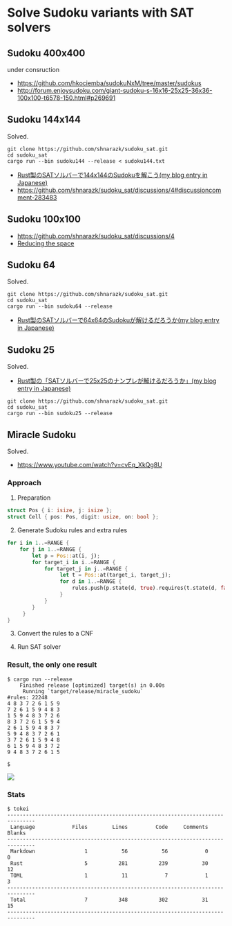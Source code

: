 # Solve Sudoku variants with SAT solvers

## Sudoku 400x400

under consruction
- https://github.com/hkociemba/sudokuNxM/tree/master/sudokus
- http://forum.enjoysudoku.com/giant-sudoku-s-16x16-25x25-36x36-100x100-t6578-150.html#p269691

## Sudoku 144x144

Solved.

```
git clone https://github.com/shnarazk/sudoku_sat.git
cd sudoku_sat
cargo run --bin sudoku144 --release < sudoku144.txt
```

- [Rust製のSATソルバーで144x144のSudokuを解こう(my blog entry in Japanese)](https://shnarazk.github.io/2021/2021-01-17-sudoku144/)
- https://github.com/shnarazk/sudoku_sat/discussions/4#discussioncomment-283483

## Sudoku 100x100

- https://github.com/shnarazk/sudoku_sat/discussions/4
- [Reducing the space](https://github.com/shnarazk/sudoku_sat/commit/361c4a9d44c9b413dd6f9a1a87a5cb8c3a929344)

## Sudoku 64

Solved.

```
git clone https://github.com/shnarazk/sudoku_sat.git
cd sudoku_sat
cargo run --bin sudoku64 --release
```

- [Rust製のSATソルバーで64x64のSudokuが解けるだろうか(my blog entry in Japanese)](https://shnarazk.github.io/2020/2020-12-18-sudoku64/)

## Sudoku 25

Solved.
- [Rust製の「SATソルバーで25x25のナンプレが解けるだろうか」(my blog entry in Japanese)](https://shnarazk.github.io/2020/2020-08-19-sudoku25/)


```
git clone https://github.com/shnarazk/sudoku_sat.git
cd sudoku_sat
cargo run --bin sudoku25 --release
```

## Miracle Sudoku

Solved.
- https://www.youtube.com/watch?v=cvEq_XkQg8U


### Approach

1. Preparation

```rust
struct Pos { i: isize, j: isize };
struct Cell { pos: Pos, digit: usize, on: bool };
```

2. Generate Sudoku rules and extra rules

```rust
for i in 1..=RANGE {
    for j in 1..=RANGE {
        let p = Pos::at(i, j);
        for target_i in i..=RANGE {
            for target_j in j..=RANGE {
                 let t = Pos::at(target_i, target_j);
                 for d in 1..=RANGE {
                     rules.push(p.state(d, true).requires(t.state(d, false));
                 }
            }
        }
     }
}
```

3. Convert the rules to a CNF

4. Run SAT solver

### Result, the only one result

```plain
$ cargo run --release
    Finished release [optimized] target(s) in 0.00s
     Running `target/release/miracle_sudoku`
#rules: 22248
4 8 3 7 2 6 1 5 9 
7 2 6 1 5 9 4 8 3 
1 5 9 4 8 3 7 2 6 
8 3 7 2 6 1 5 9 4 
2 6 1 5 9 4 8 3 7 
5 9 4 8 3 7 2 6 1 
3 7 2 6 1 5 9 4 8 
6 1 5 9 4 8 3 7 2 
9 4 8 3 7 2 6 1 5 

$ 
```

![](https://user-images.githubusercontent.com/997855/83323585-d5920000-a29a-11ea-9635-d5ac4bd152fa.png)

### Stats

```plain
$ tokei
-------------------------------------------------------------------------------
 Language            Files        Lines         Code     Comments       Blanks
-------------------------------------------------------------------------------
 Markdown                1           56           56            0            0
 Rust                    5          281          239           30           12
 TOML                    1           11            7            1            3
-------------------------------------------------------------------------------
 Total                   7          348          302           31           15
-------------------------------------------------------------------------------
```
